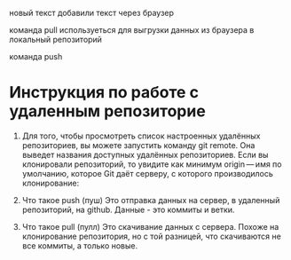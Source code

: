 новый текст
добавили текст через браузер

команда pull используеться для выгрузки данных из браузера в локальный репозиторий


команда push

# Инструкция по работе с удаленным репозиторие

1. Для того, чтобы просмотреть список настроенных удалённых репозиториев, вы можете запустить команду git remote. Она выведет названия доступных удалённых репозиториев. Если вы клонировали репозиторий, то увидите как минимум origin — имя по умолчанию, которое Git даёт серверу, с которого производилось клонирование:

2. Что такое push (пуш)
Это отправка данных на сервер, в удаленный репозиторий, на github. Данные - это коммиты и ветки.

3. Что такое pull (пулл)
Это скачивание данных с сервера. Похоже на клонирование репозитория, но с той разницей, что скачиваются не все коммиты, а только новые.